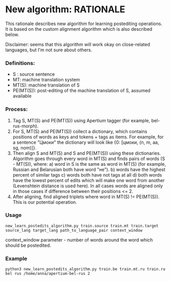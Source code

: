
# New algorithm: RATIONALE 

This rationale describes new algorithm for learning postediting operations. It is based on the custom alignment algorithm 
which is also described below.

Disclaimer: seems that this algorithm will work okay on close-related languages, but I'm not sure about others.

### Definitions:
 * S : source sentence
 * MT: machine translation system
 * MT(S): machine translation of S
 * PE(MT(S)): post-editing of the machine translation of S, assumed available
 
### Process:
1. Tag S, MT(S) and PE(MT(S)) using Apertium tagger (for example, bel-rus-morph).
2. For S, MT(S) and PE(MT(S)) collect a dictionary, which contains positions of words as keys and tokens + tags as items. 
For example, for a sentence "Цмоки" the dictionary will look like {0: [цмоки, (n, m, aa, sg, nom)]}.
3. Then align S and MT(S) and S and PE(MT(S)) using these dictionaries. Algorithm goes through every word in MT(S) and finds pairs of words (S - MT(S)), where:
    a) word in S is the same as word in MT(S) (for example, Russian and Belarusian both have word "не"). 
    b) words have the highest percent of similar tags
    c) words both have not tags at all
    d) both words have the lowest percent of edits which will make one word from another (Levenshtein distance is used here).
In all cases words are aligned only in those cases if difference between their positions <= 2.
4. After aligning, find aligned triplets where word in MT(S) != PE(MT(S)). This is our potential operation.

### Usage

```
new_learn_postedits_algorithm.py train.source train.mt train.target source_lang target_lang path_to_language_pair context_window
```

context_window parameter - number of words around the word which should be postedited.


### Example

```
python3 new_learn_postedits_algorithm.py train.be train.mt.ru train.ru bel rus /home/anna/apertium-bel-rus 2
```
